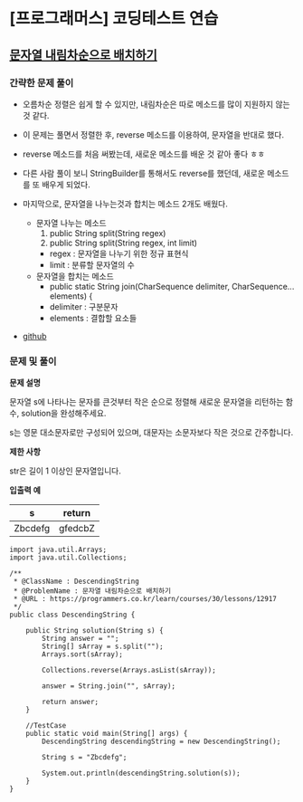 # [프로그래머스] 코딩테스트 연습

## [문자열 내림차순으로 배치하기](https://programmers.co.kr/learn/courses/30/lessons/12917)

### 간략한 문제 풀이

- 오름차순 정렬은 쉽게 할 수 있지만, 내림차순은 따로 메소드를 많이 지원하지 않는것 같다.

- 이 문제는 풀면서 정렬한 후, reverse 메소드를 이용하여, 문자열을 반대로 했다.

- reverse 메소드를 처음 써봤는데, 새로운 메소드를 배운 것 같아 좋다 ㅎㅎ

- 다른 사람 풀이 보니 StringBuilder를 통해서도 reverse를 했던데, 새로운 메소드를 또 배우게 되었다.

- 마지막으로, 문자열을 나누는것과 합치는 메소드 2개도 배웠다.
    - 문자열 나누는 메소드
        1. public String split(String regex)
        2. public String split(String regex, int limit)
        - regex : 문자열을 나누기 위한 정규 표현식
        - limit : 분류할 문자열의 수
    - 문자열을 합치는 메소드
        - public static String join(CharSequence delimiter, CharSequence... elements) {
        - delimiter : 구분문자
        - elements : 결합할 요소들
        
- [github](https://github.com/ksy90101/ProgrammosCodingTest/blob/master/src/Level01/BetweenNumberSum.java)

### 문제 및 풀이

**문제 설명**

문자열 s에 나타나는 문자를 큰것부터 작은 순으로 정렬해 새로운 문자열을 리턴하는 함수, solution을 완성해주세요.

s는 영문 대소문자로만 구성되어 있으며, 대문자는 소문자보다 작은 것으로 간주합니다.

**제한 사항**

str은 길이 1 이상인 문자열입니다.

**입출력 예**

| s | return |
| :---: | :---: |
| Zbcdefg | gfedcbZ |

````
import java.util.Arrays;
import java.util.Collections;

/**
 * @ClassName : DescendingString
 * @ProblemName : 문자열 내림차순으로 배치하기
 * @URL : https://programmers.co.kr/learn/courses/30/lessons/12917
 */
public class DescendingString {

    public String solution(String s) {
        String answer = "";
        String[] sArray = s.split("");
        Arrays.sort(sArray);

        Collections.reverse(Arrays.asList(sArray));

        answer = String.join("", sArray);

        return answer;
    }

    //TestCase
    public static void main(String[] args) {
        DescendingString descendingString = new DescendingString();

        String s = "Zbcdefg";

        System.out.println(descendingString.solution(s));
    }
}
````